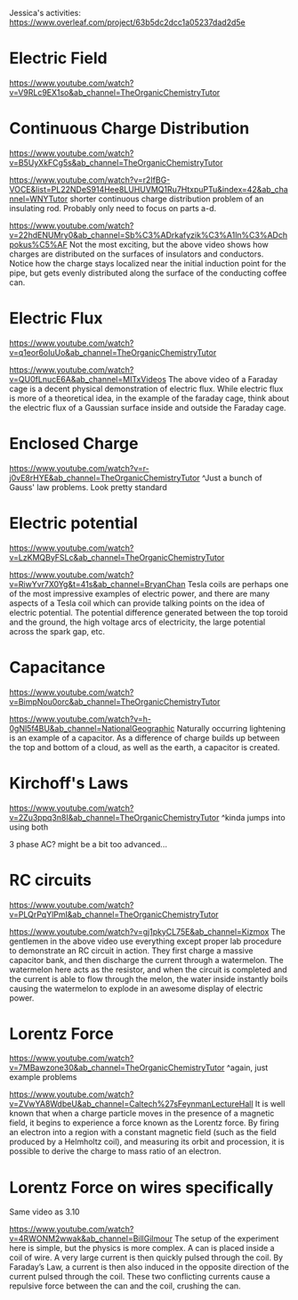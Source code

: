 
Jessica's activities: https://www.overleaf.com/project/63b5dc2dcc1a05237dad2d5e

# Electric Field

https://www.youtube.com/watch?v=V9RLc9EX1so&ab_channel=TheOrganicChemistryTutor

# Continuous Charge Distribution

https://www.youtube.com/watch?v=B5UyXkFCg5s&ab_channel=TheOrganicChemistryTutor

https://www.youtube.com/watch?v=r2IfBG-VOCE&list=PL22NDeS914Hee8LUHUVMQ1Ru7HtxpuPTu&index=42&ab_channel=WNYTutor
shorter continuous charge distribution problem of an insulating rod. Probably only need to focus on parts a-d.

https://www.youtube.com/watch?v=22hdENUMry0&ab_channel=Sb%C3%ADrkafyzik%C3%A1ln%C3%ADchpokus%C5%AF
Not the most exciting, but the above video shows how charges are distributed on the surfaces of insulators and conductors. Notice how the charge stays localized near the initial induction point for the pipe, but gets evenly distributed along the surface of the conducting coffee can. 
# Electric Flux

https://www.youtube.com/watch?v=q1eor6oIuUo&ab_channel=TheOrganicChemistryTutor

https://www.youtube.com/watch?v=QU0fLnucE6A&ab_channel=MITxVideos
The above video of a Faraday cage is a decent physical demonstration of electric flux. While electric flux is more of a theoretical idea, in the example of the faraday cage, think about the electric flux of a Gaussian surface inside and outside the Faraday cage.

# Enclosed Charge
https://www.youtube.com/watch?v=r-j0vE8rHYE&ab_channel=TheOrganicChemistryTutor
^Just a bunch of Gauss' law problems. Look pretty standard

# Electric potential
https://www.youtube.com/watch?v=LzKMQByFSLc&ab_channel=TheOrganicChemistryTutor

https://www.youtube.com/watch?v=RiwYvr7X0Yg&t=41s&ab_channel=BryanChan
Tesla coils are perhaps one of the most impressive examples of electric power, and there are many aspects of a Tesla coil which can provide talking points on the idea of electric potential. The potential difference generated between the top toroid and the ground, the high voltage arcs of electricity, the large potential across the spark gap, etc.

# Capacitance
https://www.youtube.com/watch?v=BimpNou0orc&ab_channel=TheOrganicChemistryTutor

https://www.youtube.com/watch?v=h-0gNl5f4BU&ab_channel=NationalGeographic
Naturally occurring lightening is an example of a capacitor. As a difference of charge builds up between the top and bottom of a cloud, as well as the earth, a capacitor is created. 

# Kirchoff's Laws
https://www.youtube.com/watch?v=2Zu3ppq3n8I&ab_channel=TheOrganicChemistryTutor
^kinda jumps into using both

3 phase AC? might be a bit too advanced...

# RC circuits
https://www.youtube.com/watch?v=PLQrPqYlPmI&ab_channel=TheOrganicChemistryTutor

https://www.youtube.com/watch?v=gj1pkyCL75E&ab_channel=Kizmox
The gentlemen in the above video use everything except proper lab procedure to demonstrate an RC circuit in action. They first charge a massive capacitor bank, and then discharge the current through a watermelon. The watermelon here acts as the resistor, and when the circuit is completed and the current is able to flow through the melon, the water inside instantly boils causing the watermelon to explode in an awesome display of electric power.

# Lorentz Force
https://www.youtube.com/watch?v=7MBawzone30&ab_channel=TheOrganicChemistryTutor
^again, just example problems

https://www.youtube.com/watch?v=ZVwYA8WdbeU&ab_channel=Caltech%27sFeynmanLectureHall
It is well known that when a charge particle moves in the presence of a magnetic field, it begins to experience a force known as the Lorentz force. By firing an electron into a region with a constant magnetic field (such as the field produced by a Helmholtz coil), and measuring its orbit and procession, it is possible to derive the charge to mass ratio of an electron.

# Lorentz Force on wires specifically

Same video as 3.10

https://www.youtube.com/watch?v=4RWONM2wwak&ab_channel=BillGilmour
The setup of the experiment here is simple, but the physics is more complex. A can is placed inside a coil of wire. A very large current is then quickly pulsed through the coil. By Faraday’s Law, a current is then also induced in the opposite direction of the current pulsed through the coil. These two conflicting currents cause a repulsive force between the can and the coil, crushing the can. 

